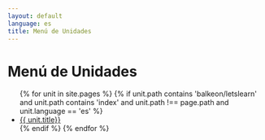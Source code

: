 ```yaml
---
layout: default
language: es
title: Menú de Unidades
---
```


# Menú de Unidades

<ul>
  {% for unit in site.pages %}
    {% if unit.path contains 'balkeon/letslearn' and unit.path contains 'index' and unit.path !== page.path and unit.language == 'es' %}
      <li><a href="{{ unit.url }}">{{ unit.title}}</a></li>
    {% endif %}
  {% endfor %}
</ul>
